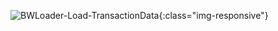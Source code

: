 
![BWLoader-Load-TransactionData](/img/content/BWLoader-Load-TransactionData.png){:class="img-responsive"}